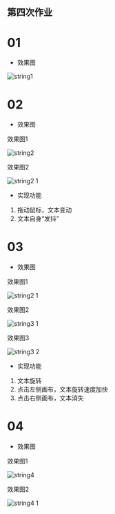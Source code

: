 ## 第四次作业

# 01
- 效果图

![string1](https://user-images.githubusercontent.com/90942805/138619414-3fde5d81-1ebc-4aff-83f6-0c9949a24866.png)


# 02

- 效果图
 
效果图1

![string2](https://user-images.githubusercontent.com/90942805/138619499-aeab5b28-932c-482a-a96d-3eee1bb91b01.png)

效果图2

![string2 1](https://user-images.githubusercontent.com/90942805/138619512-d2f9d35e-fd62-4897-a06f-6f2aca0ebb84.png)

- 实现功能

1. 拖动鼠标，文本变动
2. 文本自身“发抖”


# 03

- 效果图

效果图1

![string2 1](https://user-images.githubusercontent.com/90942805/138619709-dd0e0290-c45f-4801-9a0a-a21a08e17a4b.png)

效果图2

![string3 1](https://user-images.githubusercontent.com/90942805/138619726-057a73a0-d791-49c9-a929-ad4a40207aa4.png)

效果图3

![string3 2](https://user-images.githubusercontent.com/90942805/138619737-548db94b-698c-432d-9399-cec40a68455d.png)


- 实现功能
1. 文本旋转
2. 点击左侧画布，文本旋转速度加快
3. 点击右侧画布，文本消失

# 04

- 效果图

效果图1

![string4](https://user-images.githubusercontent.com/90942805/138619898-2fc47015-1d48-4f3f-a98f-4376ed718837.png)

效果图2

![string4 1](https://user-images.githubusercontent.com/90942805/138619904-a28ddf7d-9693-4442-9968-51f7f48cda21.png)

